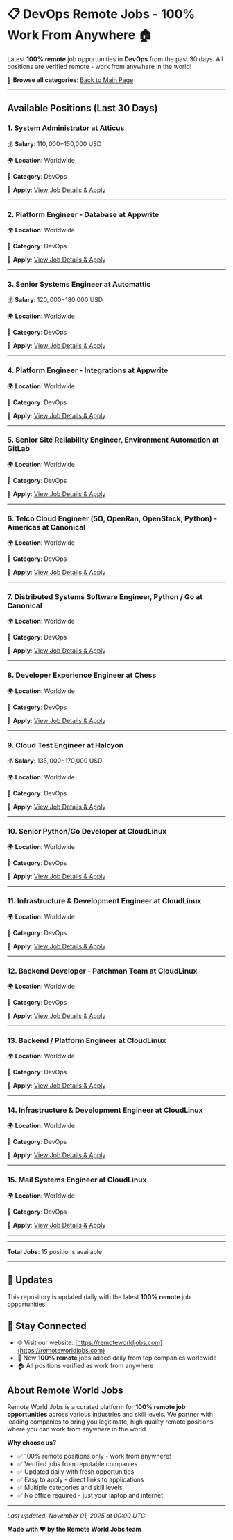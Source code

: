 # 📋 DevOps Remote Jobs - 100% Work From Anywhere 🏠

Latest **100% remote** job opportunities in **DevOps** from the past 30 days. All positions are verified remote - work from anywhere in the world!

🔗 **Browse all categories**: [Back to Main Page](README.md)

---

## Available Positions (Last 30 Days)

### 1. System Administrator at Atticus

💰 **Salary**: $110,000-$150,000 USD

🌍 **Location**: Worldwide

📍 **Category**: DevOps

🔗 **Apply**: [View Job Details & Apply](https://remoteworldjobs.com/system-administrator-atticus)

---

### 2. Platform Engineer - Database at Appwrite

🌍 **Location**: Worldwide

📍 **Category**: DevOps

🔗 **Apply**: [View Job Details & Apply](https://remoteworldjobs.com/platform-engineer-database-appwrite)

---

### 3. Senior Systems Engineer at Automattic

💰 **Salary**: $120,000-$180,000 USD

🌍 **Location**: Worldwide

📍 **Category**: DevOps

🔗 **Apply**: [View Job Details & Apply](https://remoteworldjobs.com/senior-systems-engineer-automattic)

---

### 4. Platform Engineer - Integrations at Appwrite

🌍 **Location**: Worldwide

📍 **Category**: DevOps

🔗 **Apply**: [View Job Details & Apply](https://remoteworldjobs.com/platform-engineer-integrations-appwrite)

---

### 5. Senior Site Reliability Engineer, Environment Automation at GitLab

🌍 **Location**: Worldwide

📍 **Category**: DevOps

🔗 **Apply**: [View Job Details & Apply](https://remoteworldjobs.com/senior-site-reliability-engineer-environment-automation-gitlab)

---

### 6. Telco Cloud Engineer (5G, OpenRan, OpenStack, Python) - Americas at Canonical

🌍 **Location**: Worldwide

📍 **Category**: DevOps

🔗 **Apply**: [View Job Details & Apply](https://remoteworldjobs.com/telco-cloud-engineer-americas-canonical)

---

### 7. Distributed Systems Software Engineer, Python / Go at Canonical

🌍 **Location**: Worldwide

📍 **Category**: DevOps

🔗 **Apply**: [View Job Details & Apply](https://remoteworldjobs.com/distributed-systems-software-engineer-python-go-canonical)

---

### 8. Developer Experience Engineer at Chess

🌍 **Location**: Worldwide

📍 **Category**: DevOps

🔗 **Apply**: [View Job Details & Apply](https://remoteworldjobs.com/developer-experience-engineer-chess)

---

### 9. Cloud Test Engineer at Halcyon

💰 **Salary**: $135,000-$170,000 USD

🌍 **Location**: Worldwide

📍 **Category**: DevOps

🔗 **Apply**: [View Job Details & Apply](https://remoteworldjobs.com/cloud-test-engineer-halcyon)

---

### 10. Senior Python/Go Developer at CloudLinux

🌍 **Location**: Worldwide

📍 **Category**: DevOps

🔗 **Apply**: [View Job Details & Apply](https://remoteworldjobs.com/senior-python-go-developer-cloudlinux)

---

### 11. Infrastructure & Development Engineer at CloudLinux

🌍 **Location**: Worldwide

📍 **Category**: DevOps

🔗 **Apply**: [View Job Details & Apply](https://remoteworldjobs.com/infrastructure-development-engineer-worldwide-cloudlinux)

---

### 12. Backend Developer - Patchman Team at CloudLinux

🌍 **Location**: Worldwide

📍 **Category**: DevOps

🔗 **Apply**: [View Job Details & Apply](https://remoteworldjobs.com/backend-developer-patchman-team-cloudlinux)

---

### 13. Backend / Platform Engineer at CloudLinux

🌍 **Location**: Worldwide

📍 **Category**: DevOps

🔗 **Apply**: [View Job Details & Apply](https://remoteworldjobs.com/backend-platform-engineer-cloudlinux)

---

### 14. Infrastructure & Development Engineer at CloudLinux

🌍 **Location**: Worldwide

📍 **Category**: DevOps

🔗 **Apply**: [View Job Details & Apply](https://remoteworldjobs.com/infrastructure-development-engineer-cloudlinux)

---

### 15. Mail Systems Engineer at CloudLinux

🌍 **Location**: Worldwide

📍 **Category**: DevOps

🔗 **Apply**: [View Job Details & Apply](https://remoteworldjobs.com/mail-systems-engineer-cloudlinux)

---


---

**Total Jobs**: 15 positions available

---

## 🔄 Updates

This repository is updated daily with the latest **100% remote** job opportunities.

## 📧 Stay Connected

- 🌐 Visit our website: [https://remoteworldjobs.com](https://remoteworldjobs.com)
- 💼 New **100% remote** jobs added daily from top companies worldwide
- 🏠 All positions verified as work from anywhere

## About Remote World Jobs

Remote World Jobs is a curated platform for **100% remote job opportunities** across various industries and skill levels. We partner with leading companies to bring you legitimate, high quality remote positions where you can work from anywhere in the world.

**Why choose us?**
- ✅ 100% remote positions only - work from anywhere!
- ✅ Verified jobs from reputable companies
- ✅ Updated daily with fresh opportunities
- ✅ Easy to apply - direct links to applications
- ✅ Multiple categories and skill levels
- ✅ No office required - just your laptop and internet

---

_Last updated: November 01, 2025 at 00:00 UTC_

**Made with ❤️ by the Remote World Jobs team**
